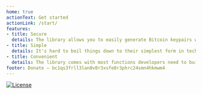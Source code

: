 ```yaml
---
home: true
actionText: Get started
actionLink: /start/
features:
- title: Secure
  details: The library allows you to easily generate Bitcoin keypairs with very good security and entropy. It can also do other things such as validate addresses (cryptographically) or safely convert and operate between bitcoin units.
- title: Simple
  details: It's hard to boil things down to their simplest form in technology. This is why having a layer of abstraction on strong cryptography and Bitcoin is  oogway's priority.
- title: Convenient
  details: The library comes with most functions developers need to build on Bitcoin without digging into low-level stuff. It even has a CLI for running test functions in a dev environment.
footer: Donate – bc1qs3frll3lan0v0r3xsfe8r3phrc24smn4hkmwm4
---
```

[![License](https://img.shields.io/badge/license-MIT-blue.svg?style=flat&logo=bitcoin&color=orange)](https://pypi.org/project/oogway)